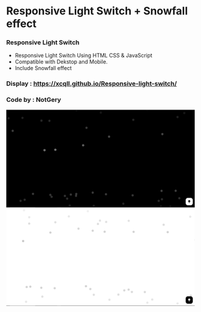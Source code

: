 # Responsive Light Switch + Snowfall effect
### Responsive Light Switch

- Responsive Light Switch Using HTML CSS & JavaScript
- Compatible with Dekstop and Mobile.
- Include Snowfall effect

### Display : https://xcqll.github.io/Responsive-light-switch/

### Code by : NotGery
![preview img](/preview1.png)
![preview img](/preview2.png)
